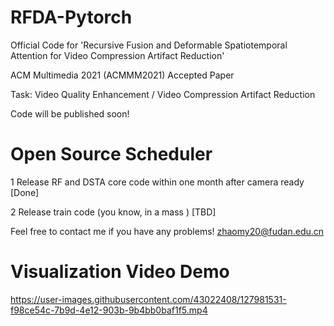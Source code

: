 # RFDA-Pytorch
Official Code for 'Recursive Fusion and Deformable Spatiotemporal Attention for Video Compression Artifact Reduction' 

ACM Multimedia 2021 (ACMMM2021) Accepted Paper 

Task: Video Quality Enhancement / Video Compression Artifact Reduction

Code will be published soon!

# Open Source Scheduler

1 Release RF and DSTA core code within one month after camera ready [Done]

2 Release train code (you know, in a mass ) [TBD]

Feel free to contact me if you have any problems! zhaomy20@fudan.edu.cn

# Visualization Video Demo


https://user-images.githubusercontent.com/43022408/127981531-f98ce54c-7b9d-4e12-903b-9b4bb0baf1f5.mp4


